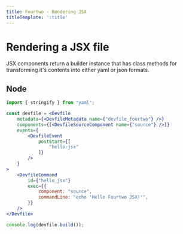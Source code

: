 ```yaml
---
title: Fourtwo - Rendering JSX
titleTemplate: ':title'
---
```


# Rendering a JSX file
JSX components return a builder instance that has class methods for transforming it's contents into either yaml or json formats.

## Node 
```jsx
import { stringify } from "yaml";

const devfile = <Devfile
	metadata={<DevfileMetadata name={"devfile_fourtwo"} />}
	components={[<DevfileSourceComponent name={"source"} />]}
	events={
		<DevfileEvent
			postStart={[
				"hello-jsx"
			]}
		/>
	}
>
	<DevfileCommand
		id={"hello_jsx"}
		exec={{
			component: "source",
			commandLine: "echo 'Hello Fourtwo JSX!'",
		}}
	/>
</Devfile>

console.log(devfile.build());
```

